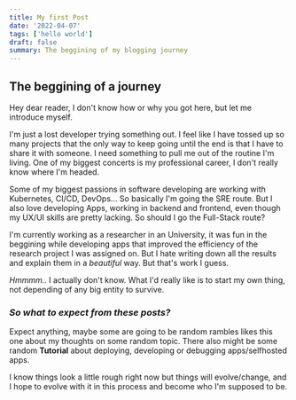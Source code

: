 ```yaml
---
title: My first Post
date: '2022-04-07'
tags: ['hello world']
draft: false
summary: The beggining of my blogging journey
---
```


## The beggining of a journey

Hey dear reader, I don't know how or why you got here, but let me introduce myself. 

I'm just a lost developer trying something out. I feel like I have tossed up so many projects 
that the only way to keep going until the end is that I have to share it with someone. I need something 
to pull me out of the routine I'm living. One of my biggest concerts is my professional career, I don't really
know where I'm headed. 

Some of my biggest passions in software developing are working with Kubernetes, CI/CD, DevOps... So basically I'm going
the SRE route. But I also love developing Apps, working in backend and frontend, even though my UX/UI skills are pretty lacking.
So should I go the Full-Stack route? 

I'm currently working as a researcher in an University, it was fun in the beggining while developing apps that improved the efficiency
of the research project I was assigned on. But I hate writing down all the results and explain them in a *beautiful* way. But that's work I guess.

*Hmmmm..* I actually don't know. What I'd really like is to start my own thing, not depending of any big entity to survive. 

### *So what to expect from these posts?* 

Expect anything, maybe some are going to be random rambles likes this one about my thoughts on some random topic. There also might
be some random **Tutorial** about deploying, developing or debugging apps/selfhosted apps. 

I know things look a little rough right now but things will evolve/change, and I hope to evolve with it in this process and become 
who I'm supposed to be.

